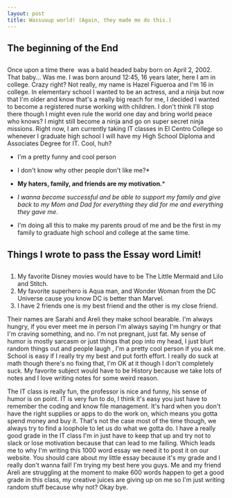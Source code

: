 ```yaml
---
layout: post
title: Wassuuup world! (Again, they made me do this.)
---
```


## The beginning of the End <h2>
Once upon a time there  was a bald headed baby born on April 2, 2002. That baby... Was me. I was born around 12:45, 16 years later, here I am in college. Crazy right? Not really, my name is Hazel Figueroa and I'm 16 in college. In elementary school I wanted to be an actress, and a ninja but now that I'm older and know that's a really big reach for me, I decided I wanted to become a registered nurse working with children. I don't think I'll stop there though I might even rule the world one day and bring world peace who knows? I might still become a ninja and go on super secret ninja missions. Right now, I am currently taking IT classes in El Centro College so whenever I graduate high school I will have my High School Diploma and Associates Degree for IT. Cool, huh?

+ I'm a pretty funny and cool person
+ I don't know why other people don't like me?*
+ __My haters, family, and friends are my motivation.__*

+ *I wanna become successful and be able to support my family and give back to my Mom and Dad for everything they did for me and everything they gave me*.
+ I'm doing all this to make my parents proud of me and be the first in my family to graduate high school and college at the same time.

## Things I wrote to pass the Essay word Limit! <h2>

1. My favorite Disney movies would have to be The Little Mermaid and Lilo and Stitch.
2. My favorite superhero is Aqua man, and Wonder Woman from the DC Universe cause you know DC is better than Marvel.
3. I have 2 friends one is my best friend and the other is my close friend. 

Their names are Sarahi and Areli they make school bearable. I'm always hungry, if you ever meet me in person I'm always saying I'm hungry or that I'm craving something, and no. I'm not pregnant, just fat. My sense of humor is mostly sarcasm or just things that pop into my head, I just blurt random things out and people laugh , I'm a pretty cool person if you ask me.
School is easy if I really try my best and put forth effort. I really do suck at math though there's no fixing that, I'm OK at it though I don't completely suck. My favorite subject would have to be History because we take lots of notes and I love writing notes for some weird reason. 

The IT class is really fun, the professor is nice and funny, his sense of humor is on point.
IT is very fun to do, I think it's easy you just have to remember the coding and know file management. It's hard when you don't have the right supplies or apps to do the work on, which means you gotta spend money and buy it. That's not the case most of the time though, we always try to find a loophole to let us do what we gotta do. I have a really good grade in the IT class I'm in just have to keep that up and try not to slack or lose motivation because that can lead to me failing. Which leads me to why I'm writing this 1000 word essay we need it to post it on our website. You should care about my little essay because it's my grade and I really don't wanna fail! I'm trying my best here you guys. Me and my friend Areli are struggling at the moment to make 600 words happen to get a good grade in this class, my creative juices are giving up on me so I'm just writing random stuff because why not? Okay bye.
